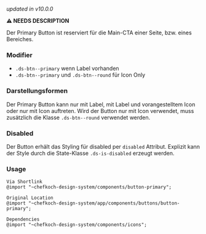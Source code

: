 *updated in v10.0.0*

__⚠️ NEEDS DESCRIPTION__

Der Primary Button ist reserviert für die Main-CTA einer Seite, bzw. eines Bereiches.

### Modifier
* `.ds-btn--primary` wenn Label vorhanden
* `.ds-btn--primary` und `.ds-btn--round` für Icon Only

### Darstellungsformen
Der Primary Button kann nur mit Label, mit Label und vorangestelltem Icon oder nur mit Icon auftreten. Wird der Button nur mit Icon verwendet, muss zusätzlich die Klasse `.ds-btn--round` verwendet werden.

### Disabled
Der Button erhält das Styling für disabled per `disabled` Attribut. Explizit kann der Style durch die State-Klasse `.ds-is-disabled` erzeugt werden.

### Usage  
    
    Via Shortlink 
    @import "~chefkoch-design-system/components/button-primary";
    
    Original Location
    @import "~chefkoch-design-system/app/components/buttons/button-primary";

    Dependencies
    @import "~chefkoch-design-system/components/icons";